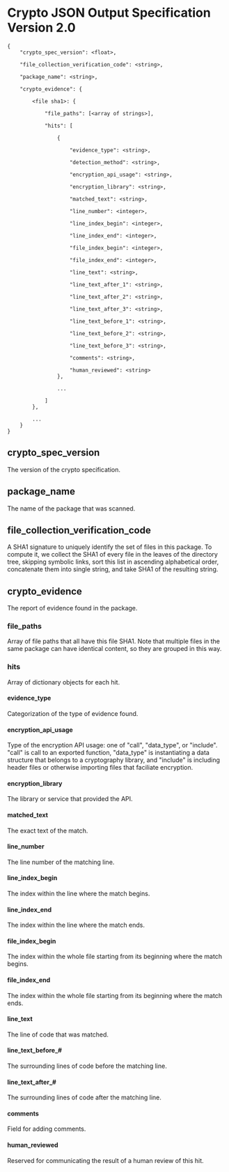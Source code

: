# Crypto JSON Output Specification Version 2.0 #

```
{
    "crypto_spec_version": <float>,

    "file_collection_verification_code": <string>,

    "package_name": <string>,

    "crypto_evidence": {

        <file sha1>: {

            "file_paths": [<array of strings>],

            "hits": [

                {

                    "evidence_type": <string>,

                    "detection_method": <string>,

                    "encryption_api_usage": <string>,

                    "encryption_library": <string>,

                    "matched_text": <string>,

                    "line_number": <integer>,

                    "line_index_begin": <integer>,

                    "line_index_end": <integer>,

                    "file_index_begin": <integer>,

                    "file_index_end": <integer>,

                    "line_text": <string>,

                    "line_text_after_1": <string>,

                    "line_text_after_2": <string>,

                    "line_text_after_3": <string>,

                    "line_text_before_1": <string>,

                    "line_text_before_2": <string>,

                    "line_text_before_3": <string>,

                    "comments": <string>,

                    "human_reviewed": <string>
                },

                ...

            ]
        },

        ...
    }
}

```

## crypto_spec_version ##
The version of the crypto specification.

## package_name ##
The name of the package that was scanned.

## file_collection_verification_code ##
A SHA1 signature to uniquely identify the set of files in this package. To compute it, we collect the SHA1 of every file in the leaves of the directory tree, skipping symbolic links, sort this list in ascending alphabetical order, concatenate them into single string, and take SHA1 of the resulting string.

## crypto_evidence ##
The report of evidence found in the package.

### file_paths ###
Array of file paths that all have this file SHA1. Note that multiple files in the same package can have identical content, so they are grouped in this way.

### hits ###
Array of dictionary objects for each hit.

#### evidence_type ####
Categorization of the type of evidence found.

#### encryption_api_usage ####
Type of the encryption API usage: one of "call", "data_type", or "include". "call" is call to an exported function, "data_type" is instantiating a data structure that belongs to a cryptography library, and "include" is including header files or otherwise importing files that faciliate encryption.

#### encryption_library ####
The library or service that provided the API.

#### matched_text ####
The exact text of the match.

#### line_number ####
The line number of the matching line.

#### line_index_begin ####
The index within the line where the match begins.

#### line_index_end ####
The index within the line where the match ends.

#### file_index_begin ####
The index within the whole file starting from its beginning where the match begins.

#### file_index_end ####
The index within the whole file starting from its beginning where the match ends.

#### line_text ####
The line of code that was matched.

#### line_text_before\_\# ####
The surrounding lines of code before the matching line.

#### line_text_after\_\# ####
The surrounding lines of code after the matching line.

#### comments ####
Field for adding comments.

#### human_reviewed ####
Reserved for communicating the result of a human review of this hit.
